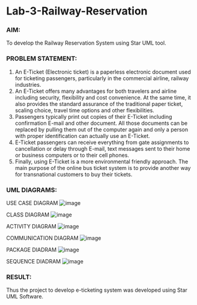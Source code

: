 # Lab-3-Railway-Reservation

### AIM:
To develop the Railway Reservation System using Star UML tool.
### PROBLEM STATEMENT:
1. An E-Ticket (Electronic ticket) is a paperless electronic document used for ticketing
passengers, particularly in the commercial airline, railway industries.
2. An E-Ticket offers many advantages for both travelers and airline including security,
flexibility and cost convenience. At the same time, it also provides the standard assurance of
the traditional paper ticket, scaling choice, travel time options and other flexibilities.
3. Passengers typically print out copies of their E-Ticket including confirmation E-mail
and other document. All those documents can be replaced by pulling them out of the computer
again and only a person with proper identification can actually use an E-Ticket.
4. E-Ticket passengers can receive everything from gate assignments to cancellation or
delay through E-mail, text messages sent to their home or business computers or to their cell
phones.
5. Finally, using E-Ticket is a more environmental friendly approach. The main purpose
of the online bus ticket system is to provide another way for transnational customers to buy
their tickets.
### UML DIAGRAMS:
USE CASE DIAGRAM
![image](https://github.com/user-attachments/assets/efc68d18-dde6-4e6b-a01b-39795c48795b)

CLASS DIAGRAM 
![image](https://github.com/user-attachments/assets/f09172b2-e4c9-44af-923e-b469f7b3e6cf)

ACTIVITY DIAGRAM
![image](https://github.com/user-attachments/assets/8409c571-9e0f-4e75-9acc-7785081898fb)

COMMUNICATION DIAGRAM
![image](https://github.com/user-attachments/assets/aa2a8553-38b0-4a06-a4fc-2249f11f309a)

PACKAGE DIADRAM
![image](https://github.com/user-attachments/assets/b5b45eea-ab55-435d-9744-13f315e3ab2d)

SEQUENCE DIADRAM
![image](https://github.com/user-attachments/assets/eb22e063-1e4d-45f6-8010-e617a7c4093e)



### RESULT:
Thus the project to develop e-ticketing system was developed using Star UML Software.
